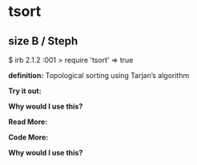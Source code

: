# tsort

## size B / Steph

$ irb
2.1.2 :001 > require 'tsort'
 => true  

**definition:**
Topological sorting using Tarjan’s algorithm

**Try it out:**


**Why would I use this?**


**Read More:**


**Code More:**


**Why would I use this?**
